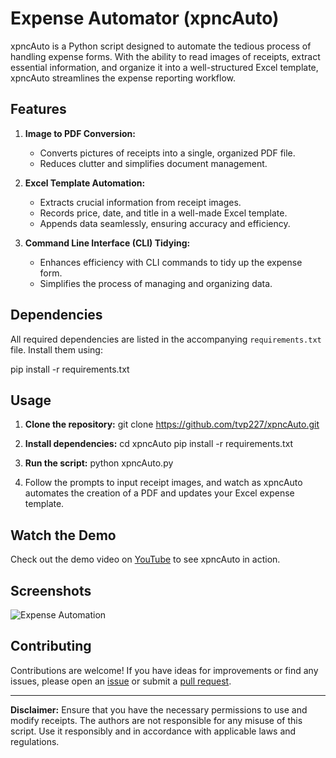 # Expense Automator (xpncAuto)

xpncAuto is a Python script designed to automate the tedious process of handling expense forms. With the ability to read images of receipts, extract essential information, and organize it into a well-structured Excel template, xpncAuto streamlines the expense reporting workflow.

## Features

1. **Image to PDF Conversion:**
   - Converts pictures of receipts into a single, organized PDF file.
   - Reduces clutter and simplifies document management.

2. **Excel Template Automation:**
   - Extracts crucial information from receipt images.
   - Records price, date, and title in a well-made Excel template.
   - Appends data seamlessly, ensuring accuracy and efficiency.

3. **Command Line Interface (CLI) Tidying:**
   - Enhances efficiency with CLI commands to tidy up the expense form.
   - Simplifies the process of managing and organizing data.

## Dependencies

All required dependencies are listed in the accompanying `requirements.txt` file. Install them using:

pip install -r requirements.txt

## Usage

1. **Clone the repository:**
    git clone https://github.com/tvp227/xpncAuto.git

2. **Install dependencies:**
    cd xpncAuto
    pip install -r requirements.txt

3. **Run the script:**
    python xpncAuto.py

4. Follow the prompts to input receipt images, and watch as xpncAuto automates the creation of a PDF and updates your Excel expense template.

## Watch the Demo

Check out the demo video on [YouTube](https://youtu.be/xGrSHztOg-A) to see xpncAuto in action.

## Screenshots

![Expense Automation](https://github.com/tvp227/xpncAuto/assets/46229276/2419006f-3efc-41d4-a89a-fe3489ecf9da)

## Contributing

Contributions are welcome! If you have ideas for improvements or find any issues, please open an [issue](https://github.com/tvp227/xpncAuto/issues) or submit a [pull request](https://github.com/tvp227/xpncAuto/pulls).

---

**Disclaimer:** Ensure that you have the necessary permissions to use and modify receipts. The authors are not responsible for any misuse of this script. Use it responsibly and in accordance with applicable laws and regulations.
